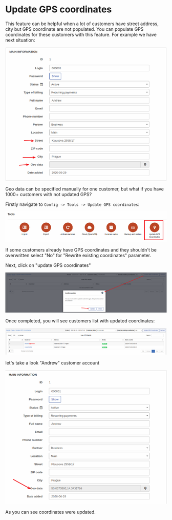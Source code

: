 Update GPS coordinates
====

This feature can be helpful when a lot of customers have street address, city but GPS coordinate are not populated. You can populate GPS coordinates for these customers with this feature. For example we have next situation:

![before](customer_before.png)

Geo data can be specified manually for one customer, but what if you have 1000+ customers with not updated GPS?

Firstly navigate to `Config -> Tools -> Update GPS coordinates`:

![icon](icon.png)

If some customers already have GPS coordinates and they shouldn't be overwritten select "No" for "Rewrite existing coordinates" parameter.

Next, click on "update GPS coordinates"

![update](update.png)

Once completed, you will see customers list with updated coordinates:

![update_result](update_result.png)

 let's take a look "Andrew" customer account

![after](customer_after.png)

As you can see coordinates were updated. 

